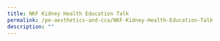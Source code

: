 ```yaml
---
title: NKF Kidney Health Education Talk
permalink: /pe-aesthetics-and-cca/NKF-Kidney-Health-Education-Talk
description: ""
---
```

